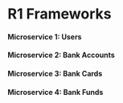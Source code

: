# R1 Frameworks


#### Microservice 1:  Users


#### Microservice 2:  Bank Accounts


#### Microservice 3:  Bank Cards


#### Microservice 4:  Bank Funds
